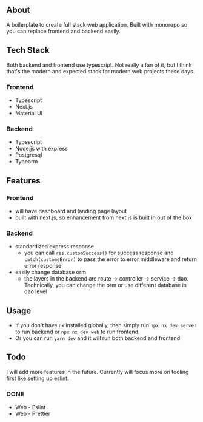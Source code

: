 ## About

A boilerplate to create full stack web application. Built with monorepo so you can replace frontend and backend easily.

## Tech Stack

Both backend and frontend use typescript. Not really a fan of it, but I think that's the modern and expected stack for modern web projects these days.

### Frontend

- Typescript
- Next.js
- Material UI

### Backend

- Typescript
- Node.js with express
- Postgresql
- Typeorm

## Features

### Frontend

- will have dashboard and landing page layout
- built with next.js, so enhancement from next.js is built in out of the box

### Backend

- standardized express response
  - you can call `res.customSuccess()` for success response and `catch(customeError)` to pass the error to error middleware and return error response
- easily change database orm
  - the layers in the backend are route -> controller -> service -> dao. Technically, you can change the orm or use different database in dao level

## Usage

- If you don't have `nx` installed globally, then simply run `npx nx dev server` to run backend or `npx nx dev web` to run frontend.
- Or you can run `yarn dev` and it will run both backend and frontend

## Todo

I will add more features in the future. Currently will focus more on tooling first like setting up eslint.
### DONE
- Web - Eslint
- Web - Prettier